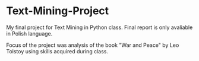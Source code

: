 # Text-Mining-Project
My final project for Text Mining in Python class. Final report is only avaliable in Polish language.

Focus of the project was analysis of the book "War and Peace" by Leo Tolstoy using skills acquired during class.
